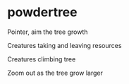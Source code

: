 # powdertree

Pointer, aim the tree growth

Creatures taking and leaving resources

Creatures climbing tree

Zoom out as the tree grow larger